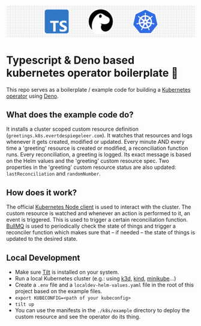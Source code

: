 ![Header with Typescript, Deno and Kubernetes logo](/readme-assets/header.png)

# Typescript & Deno based kubernetes operator boilerplate 🍳

This repo serves as a boilerplate / example code for building a
[Kubernetes operator](https://kubernetes.io/docs/concepts/extend-kubernetes/operator/)
using [Deno](https://deno.land/).

## What does the example code do?
It installs a cluster scoped custom resource definition (`greetings.k8s.evertdespiegeleer.com`). It watches that resources and logs whenever it gets created, modified or updated.
Every minute AND every time a 'greeting' resource is created or modified, a reconciliation function runs.
Every reconciliation, a greeting is logged. Its exact message is based on the Helm values and the 'greeting' custom resource spec. Two properties in the 'greeting' custom resource status are also updated: `lastReconciliation` and `randomNumber`.

## How does it work?

The official
[Kubernetes Node client](https://www.npmjs.com/package/@kubernetes/client-node)
is used to interact with the cluster. The custom resource is watched and
whenever an action is performed to it, an event is triggered. This is used to
trigger a certain reconciliation function. [BullMQ](https://docs.bullmq.io/) is
used to periodically check the state of things and trigger a reconciler function
which makes sure that – if needed – the state of things is updated to the
desired state.

## Local Development

- Make sure [Tilt](https://tilt.dev/) is installed on your system.
- Run a local Kubernetes cluster (e.g.: using [k3d](https://k3d.io/),
  [kind](https://kind.sigs.k8s.io/),
  [minikube](https://minikube.sigs.k8s.io/)...)
- Create a `.env` file and a `localdev-helm-values.yaml` file in the root of
  this project based on the example files.
- `export KUBECONFIG=<path of your kubeconfig>`
- `tilt up`
- You can use the manifests in the `./k8s/example` directory to deploy the
  custom resource and see the operator do its thing.
